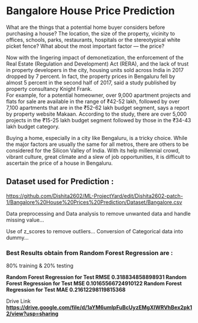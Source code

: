# Bangalore House Price Prediction

What are the things that a potential home buyer considers before purchasing a house? The location, the size of the property, vicinity to offices, schools, parks, restaurants, hospitals or the stereotypical white picket fence? What about the most important factor — the price?

Now with the lingering impact of demonetization, the enforcement of the Real Estate (Regulation and Development) Act (RERA), and the lack of trust in property developers in the city, housing units sold across India in 2017 dropped by 7 percent. In fact, the property prices in Bengaluru fell by almost 5 percent in the second half of 2017, said a study published by property consultancy Knight Frank.  
For example, for a potential homeowner, over 9,000 apartment projects and flats for sale are available in the range of ₹42-52 lakh, followed by over 7,100 apartments that are in the ₹52-62 lakh budget segment, says a report by property website Makaan. According to the study, there are over 5,000 projects in the ₹15-25 lakh budget segment followed by those in the ₹34-43 lakh budget category.

Buying a home, especially in a city like Bengaluru, is a tricky choice. While the major factors are usually the same for all metros, there are others to be considered for the Silicon Valley of India. With its help millennial crowd, vibrant culture, great climate and a slew of job opportunities, it is difficult to ascertain the price of a house in Bengaluru.

## Dataset used for Prediction :

https://github.com/Dishita2602/ML-ProjectYard/edit/Dishita2602-patch-1/Bangalore%20House%20Prices%20Prediction/Dataset/Bangalore.csv


Data preprocessing and Data analysis to remove unwanted data and handle missing value...

Use of z_scores to remove outliers...
Conversion of Categorical data into dummy...

### Best Results obtain from Random Forest Regression are :

80% training & 20% testing

**Random Forest Regression for Test RMSE 0.318834858898931
Random Forest Regression for Test MSE 0.10165566724910122
Random Forest Regression for Test MAE 0.21612298119815368**

Drive Link
**https://drive.google.com/file/d/1aYM6umlpFuBcUyzEMgXIWRVhBex2pk12/view?usp=sharing**
